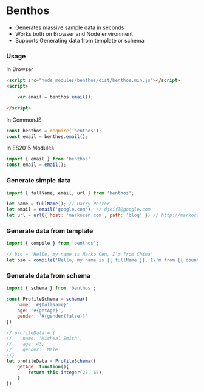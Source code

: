 # Benthos
 * Generates massive sample data in seconds
 * Works both on Browser and Node environment
 * Supports Generating data from template or schema

### Usage
In Browser
```html
<script src="node_modules/benthos/dist/benthos.min.js"></script>
<script>

    var email = benthos.email();

</script>
```
In CommonJS
```javascript
const benthos = require('benthos');
const email = benthos.email();
```
In ES2015 Modules
```javascript
import { email } from 'benthos'
const email = email();
```

### Generate simple data
```javascript
import { fullName, email, url } from 'benthos';

let name = fullName(); // Harry Potter
let email = email('google.com'); // djeifl@google.com
let url = url({ host: 'markocen.com', path: 'blog' }) // http://markocen.com/blog
```

### Generate data from template
```javascript
import { compile } from 'benthos';

// bio = 'Hello, my name is Marko Cen, I'm from China'
let bio = compile('Hello, my name is {{ fullName }}, I\'m from {{ country }}');
```

### Generate data from schema
```javascript
import { schema } from 'benthos';

const ProfileSchema = schema({
    name: '#{fullName}',
    age: '#{getAge}',
    gender: '#{gender(false)}'
})

// profileData = {
//    name: 'Micheal Smith',
//    age: 43,
//    gender: 'Male'
//}
let profileData = ProfileSchema({
    getAge: function(){
        return this.integer(25, 65);
    }
})
```
